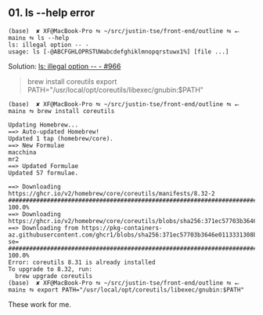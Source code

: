 ## 01. ls --help error
```shell
(base)  ✘ XF@MacBook-Pro ⮀ ~/src/justin-tse/front-end/outline ⮀ ⭠ main± ⮀ ls --help
ls: illegal option -- -
usage: ls [-@ABCFGHLOPRSTUWabcdefghiklmnopqrstuwx1%] [file ...]
```
Solution:
[ls: illegal option -- - #966
](https://github.com/sorin-ionescu/prezto/issues/966)


>brew install coreutils
export PATH="/usr/local/opt/coreutils/libexec/gnubin:$PATH"


```
(base)  ✘ XF@MacBook-Pro ⮀ ~/src/justin-tse/front-end/outline ⮀ ⭠ main± ⮀ brew install coreutils

Updating Homebrew...
==> Auto-updated Homebrew!
Updated 1 tap (homebrew/core).
==> New Formulae
macchina                                                                       mr2
==> Updated Formulae
Updated 57 formulae.

==> Downloading https://ghcr.io/v2/homebrew/core/coreutils/manifests/8.32-2
######################################################################## 100.0%
==> Downloading https://ghcr.io/v2/homebrew/core/coreutils/blobs/sha256:371ec57703b3646e0113331308b6e03617c2a7f91e15e113380b605455daba20
==> Downloading from https://pkg-containers-az.githubusercontent.com/ghcr1/blobs/sha256:371ec57703b3646e0113331308b6e03617c2a7f91e15e113380b605455daba20?se=
######################################################################## 100.0%
Error: coreutils 8.31 is already installed
To upgrade to 8.32, run:
  brew upgrade coreutils
(base)  ✘ XF@MacBook-Pro ⮀ ~/src/justin-tse/front-end/outline ⮀ ⭠ main± ⮀ export PATH="/usr/local/opt/coreutils/libexec/gnubin:$PATH"
```

These work for me.
